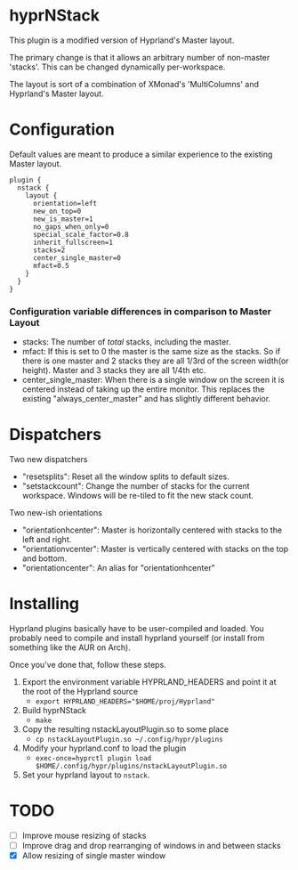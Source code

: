 # hyprNStack
This plugin is a modified version of Hyprland's Master layout. 

The primary change is that it allows an arbitrary number of non-master 'stacks'. This can be changed dynamically per-workspace.

The layout is sort of a combination of XMonad's 'MultiColumns' and Hyprland's Master layout.

# Configuration
Default values are meant to produce a similar experience to the existing Master layout.
```
plugin {
  nstack {
    layout {
      orientation=left
      new_on_top=0
      new_is_master=1
      no_gaps_when_only=0
      special_scale_factor=0.8
      inherit_fullscreen=1
      stacks=2
      center_single_master=0
      mfact=0.5
    }
  }
}
```

### Configuration variable differences in comparison to Master Layout
*  stacks: The number of *total* stacks, including the master.
*  mfact: If this is set to 0 the master is the same size as the stacks. So if there is one master and 2 stacks they are all 1/3rd of the screen width(or height). Master and 3 stacks they are all 1/4th etc.
* center_single_master: When there is a single window on the screen it is centered instead of taking up the entire monitor. This replaces the existing "always_center_master" and has slightly different behavior.

# Dispatchers

Two new dispatchers
 * "resetsplits": Reset all the window splits to default sizes.
 * "setstackcount": Change the number of stacks for the current workspace. Windows will be re-tiled to fit the new stack count.

Two new-ish orientations
 * "orientationhcenter": Master is horizontally centered with stacks to the left and right. 
 * "orientationvcenter": Master is vertically centered with stacks on the top and bottom. 
 * "orientationcenter": An alias for "orientationhcenter"
 

# Installing
Hyprland plugins basically have to be user-compiled and loaded. You probably need to compile and install hyprland yourself (or install from something like the AUR on Arch).
 
Once you've done that, follow these steps.

1. Export the environment variable HYPRLAND_HEADERS and point it at the root of the Hyprland source
   - `export HYPRLAND_HEADERS="$HOME/proj/Hyprland"`
2. Build hyprNStack
   - `make`
3. Copy the resulting nstackLayoutPlugin.so to some place
   - `cp nstackLayoutPlugin.so ~/.config/hypr/plugins`
4. Modify your hyprland.conf to load the plugin
   - `exec-once=hyprctl plugin load $HOME/.config/hypr/plugins/nstackLayoutPlugin.so`
5. Set your hyprland layout to `nstack`. 

# TODO
- [ ] Improve mouse resizing of stacks
- [ ] Improve drag and drop rearranging of windows in and between stacks
- [X] Allow resizing of single master window
